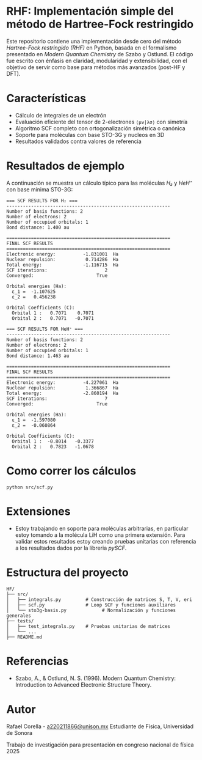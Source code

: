 # RHF: Implementación simple del método de Hartree-Fock restringido

Este repositorio contiene una implementación desde cero del método *Hartree-Fock restringido (RHF)* en Python, basada en el formalismo presentado en _Modern Quantum Chemistry_ de Szabo y Ostlund.
El código fue escrito con énfasis en claridad, modularidad y extensibilidad, con el objetivo de servir como base para métodos más avanzados (post-HF y DFT).

# Características

- Cálculo de integrales de un electrón
- Evaluación eficiente del tensor de 2-electrones `⟨μν|λσ⟩` con simetría
- Algoritmo SCF completo con ortogonalización simétrica o canónica
- Soporte para moléculas con base STO-3G y nucleos en 3D
- Resultados validados contra valores de referencia

# Resultados de ejemplo

A continuación se muestra un cálculo típico para las moléculas *H₂* y *HeH⁺* con base mínima STO-3G:

```text
=== SCF RESULTS FOR H₂ ===
------------------------------------------------------------
Number of basis functions: 2
Number of electrons: 2
Number of occupied orbitals: 1
Bond distance: 1.400 au

============================================================
FINAL SCF RESULTS
============================================================
Electronic energy:          -1.831001  Ha
Nuclear repulsion:           0.714286  Ha
Total energy:               -1.116715  Ha
SCF iterations:                     2
Converged:                       True

Orbital energies (Ha):
  ε_1 =  -1.107625
  ε_2 =   0.456238

Orbital Coefficients (C):
  Orbital 1 :   0.7071    0.7071
  Orbital 2 :   0.7071   -0.7071

=== SCF RESULTS FOR HeH⁺ ===
------------------------------------------------------------
Number of basis functions: 2
Number of electrons: 2
Number of occupied orbitals: 1
Bond distance: 1.463 au

============================================================
FINAL SCF RESULTS
============================================================
Electronic energy:          -4.227061  Ha
Nuclear repulsion:           1.366867  Ha
Total energy:               -2.860194  Ha
SCF iterations:                     7
Converged:                       True

Orbital energies (Ha):
  ε_1 =  -1.597080
  ε_2 =  -0.060864

Orbital Coefficients (C):
  Orbital 1 :  -0.8014   -0.3377
  Orbital 2 :   0.7823   -1.0678
```


# Como correr los cálculos
```text
python src/scf.py
```

# Extensiones

- Estoy trabajando en soporte para moléculas arbitrarias, en particular estoy tomando a la molécula LiH como una primera extensión. Para validar estos resultados estoy creando pruebas unitarias con referencia a los resultados dados por la libreria _pySCF_.

# Estructura del proyecto

```text
HF/
├── src/
│   ├── integrals.py         # Construcción de matrices S, T, V, eri
│   ├── scf.py               # Loop SCF y funciones auxiliares
│   └── sto3g-basis.py             # Normalización y funciones generales
├── tests/
│   ├── test_integrals.py    # Pruebas unitarias de matrices
│   └── ...
├── README.md
```


# Referencias

* Szabo, A., & Ostlund, N. S. (1996). Modern Quantum Chemistry: Introduction to Advanced Electronic Structure Theory.


# Autor
Rafael Corella - a220211866@unison.mx
Estudiante de Física, Universidad de Sonora

Trabajo de investigación para presentación en congreso nacional de física 2025
